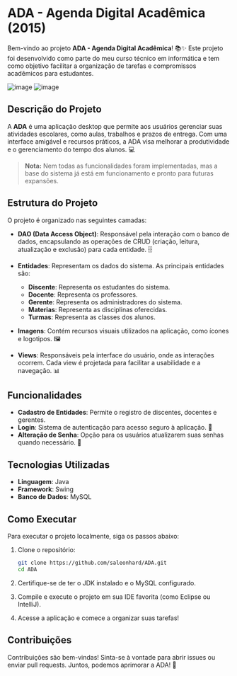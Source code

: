 # ADA - Agenda Digital Acadêmica (2015)

Bem-vindo ao projeto **ADA - Agenda Digital Acadêmica**! 📚✨ Este projeto foi desenvolvido como parte do meu curso técnico em informática e tem como objetivo facilitar a organização de tarefas e compromissos acadêmicos para estudantes.

![image](https://github.com/user-attachments/assets/62f6b243-a72b-424c-a31d-519a2d049db8)
![image](https://github.com/user-attachments/assets/f4c82a8d-52be-4d38-b559-c9a4868c7f37)


## Descrição do Projeto

A **ADA** é uma aplicação desktop que permite aos usuários gerenciar suas atividades escolares, como aulas, trabalhos e prazos de entrega. Com uma interface amigável e recursos práticos, a ADA visa melhorar a produtividade e o gerenciamento do tempo dos alunos. 💻

> **Nota:** Nem todas as funcionalidades foram implementadas, mas a base do sistema já está em funcionamento e pronto para futuras expansões.

## Estrutura do Projeto

O projeto é organizado nas seguintes camadas:

- **DAO (Data Access Object)**: Responsável pela interação com o banco de dados, encapsulando as operações de CRUD (criação, leitura, atualização e exclusão) para cada entidade. 🗄️
  
- **Entidades**: Representam os dados do sistema. As principais entidades são:
  - **Discente**: Representa os estudantes do sistema.
  - **Docente**: Representa os professores.
  - **Gerente**: Representa os administradores do sistema.
  - **Materias**: Representa as disciplinas oferecidas.
  - **Turmas**: Representa as classes dos alunos. 

- **Imagens**: Contém recursos visuais utilizados na aplicação, como ícones e logotipos. 🖼️

- **Views**: Responsáveis pela interface do usuário, onde as interações ocorrem. Cada view é projetada para facilitar a usabilidade e a navegação. 📊

## Funcionalidades

- **Cadastro de Entidades**: Permite o registro de discentes, docentes e gerentes.
- **Login**: Sistema de autenticação para acesso seguro à aplicação. 🔑
- **Alteração de Senha**: Opção para os usuários atualizarem suas senhas quando necessário. 🔄



## Tecnologias Utilizadas

- **Linguagem**: Java
- **Framework**: Swing
- **Banco de Dados**: MySQL


## Como Executar

Para executar o projeto localmente, siga os passos abaixo:

1. Clone o repositório:
   ```bash
   git clone https://github.com/saleonhard/ADA.git
   cd ADA
2. Certifique-se de ter o JDK instalado e o MySQL configurado.

3. Compile e execute o projeto em sua IDE favorita (como Eclipse ou IntelliJ).

4. Acesse a aplicação e comece a organizar suas tarefas!

## Contribuições
Contribuições são bem-vindas! Sinta-se à vontade para abrir issues ou enviar pull requests. Juntos, podemos aprimorar a ADA! 🤝
